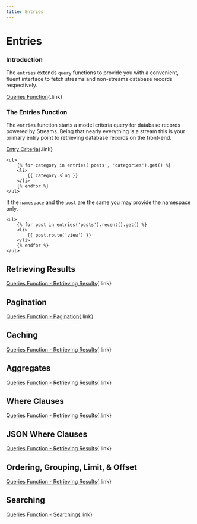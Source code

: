 ```yaml
---
title: Entries
---
```


# Entries

<div class="documentation__toc"></div>

### Introduction

The `entries` extends `query` functions to provide you with a convenient, fluent interface to fetch streams and non-streams database records respectively.

[Queries Function](../front-end-development/queries){.link}

### The Entries Function

The `entries` function starts a model criteria query for database records powered by Streams. Being that nearly everything is a stream this is your primary entry point to retrieving database records on the front-end.

[Entry Criteria](../entries/criteria){.link}

```twig
<ul>
    {% for category in entries('posts', 'categories').get() %}
    <li>
        {{ category.slug }}
    </li>
    {% endfor %}
</ul>
```

If the `namespace` and the `post` are the same you may provide the namespace only.

```twig
<ul>
    {% for post in entries('posts').recent().get() %}
    <li>
        {{ post.route('view') }}
    </li>
    {% endfor %}
</ul>
```


## Retrieving Results

[Queries Function - Retrieving Results](../front-end-development/queries#retrieving-results){.link}

## Pagination

[Queries Function - Pagination](../front-end-development/queries#pagination){.link}

## Caching

[Queries Function - Retrieving Results](../front-end-development/queries#caching){.link}

## Aggregates

[Queries Function - Retrieving Results](../front-end-development/queries#aggregates){.link}

## Where Clauses

[Queries Function - Retrieving Results](../front-end-development/queries#where-clauses){.link}

## JSON Where Clauses

[Queries Function - Retrieving Results](../front-end-development/queries#json-where-clauses){.link}

## Ordering, Grouping, Limit, & Offset

[Queries Function - Retrieving Results](../front-end-development/queries#ordering-grouping-limit-offset){.link}

## Searching

[Queries Function - Searching](../front-end-development/queries#searching){.link}
